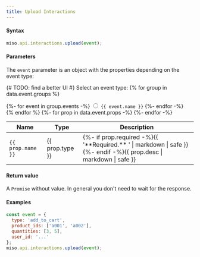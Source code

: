 ```yaml
---
title: Upload Interactions
---
```


#### Syntax
```js
miso.api.interactions.upload(event);
```

#### Parameters
The `event` parameter is an object with the properties depending on the event type:
<script>
  let table;
  function onSelectEventType(value) {
    table = table || document.querySelector('#event-props-table');
    table.setAttribute('data-event-type', value);
  }
</script>

{# TODO: find a better UI #}
Select an event type:
{% for group in data.event.groups %}
<div>
  <div class="btn-group-lite" id="event-types" role="group" aria-label="{{ group.title }}">
  {%- for event in group.events -%}
    <input type="radio" class="btn-check" name="event-type" id="event-type-{{ event.name }}" value="{{ event.name }}" autocomplete="off" onchange="onSelectEventType(this.value)">
    <label class="btn" for="event-type-{{ event.name }}"><code class="raw">{{ event.name }}</code></label>
  {%- endfor -%}
  </div>
</div>
{% endfor %}

<style>
  {% for group in data.event.groups -%}
  {%- for event in group.events -%}
  #event-props-table[data-event-type="{{ event.name }}"] tr[data-used-by-except~="{{ event.name }}"],
  {% endfor -%}
  {%- endfor -%}
  #event-props-table tr[data-used-by] {
    display: none;
  }
  {% for group in data.event.groups -%}
  {%- for event in group.events -%}
  #event-props-table[data-event-type="{{ event.name }}"] tr[data-used-by~="{{ event.name }}"],
  {% endfor -%}
  {%- endfor -%}
  tr {
    display: table-row;
  }
</style>

<table id="event-props-table" class="table">
  <thead>
    <tr>
      <th scope="col">Name</th>
      <th scope="col">Type</th>
      <th scope="col">Description</th>
    </tr>
  </thead>
  <tbody>
  {%- for prop in data.event.props -%}
    <tr {% if prop.used_by -%}data-used-by="{{ prop.used_by.join(' ') }}"{%- endif %}{% if prop.used_by_except -%}data-used-by-except="{{ prop.used_by_except.join(' ') }}"{%- endif %}>
      <td><code>{{ prop.name }}</code></td>
      <td>{{ prop.type }}</td>
      <td>{%- if prop.required -%}{{ '**Required.** ' | markdown | safe }}{%- endif -%}{{ prop.desc | markdown | safe }}</td>
    </tr>
  {%- endfor -%}
  </tbody>
</table>

<script>
  // TODO: find a better way
  const radio = document.querySelector('#event-types input[type="radio"]');
  radio.checked = true;
  onSelectEventType(radio.value);
</script>

#### Return value
A `Promise` without value. In general you don't need to wait for the response.

#### Examples
```js
const event = {
  type: 'add_to_cart',
  product_ids: ['a001', 'a002'],
  quantities: [3, 5],
  user_id: '...'
};
miso.api.interactions.upload(event);
```
